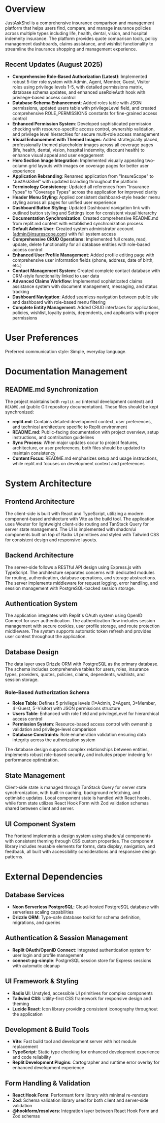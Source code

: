 # Overview

JustAskShel is a comprehensive insurance comparison and management platform that helps users find, compare, and manage insurance policies across multiple types including life, health, dental, vision, and hospital indemnity insurance. The platform provides quote comparison tools, policy management dashboards, claims assistance, and wishlist functionality to streamline the insurance shopping and management experience.

## Recent Updates (August 2025)
- **Comprehensive Role-Based Authorization (Latest)**: Implemented robust 5-tier role system with Admin, Agent, Member, Guest, Visitor roles using privilege levels 1-5, with detailed permissions matrix, database schema updates, and enhanced useRoleAuth hook with privilege-based access control
- **Database Schema Enhancement**: Added roles table with JSON permissions, updated users table with privilegeLevel field, and created comprehensive ROLE_PERMISSIONS constants for fine-grained access control
- **Enhanced Permission System**: Developed sophisticated permission checking with resource-specific access control, ownership validation, and privilege level hierarchies for secure multi-role access management
- **Visual Enhancement with Themed Images**: Added strategically placed, professionally themed placeholder images across all coverage pages (life, health, dental, vision, hospital indemnity, discount health) to enhance visual appeal and user engagement
- **Hero Section Image Integration**: Implemented visually appealing two-column grid layouts with images on coverage pages for better user experience
- **Application Rebranding**: Renamed application from "InsureScope" to "JustAskShel" with updated branding throughout the platform
- **Terminology Consistency**: Updated all references from "Insurance Types" to "Coverage Types" across the application for improved clarity
- **Header Menu Styling**: Applied consistent dashboard-style header menu styling across all pages for unified user experience
- **Dashboard Button Styling**: Updated Dashboard navigation link with outlined button styling and Settings icon for consistent visual hierarchy
- **Documentation Synchronization**: Created comprehensive README.md from replit.md content with established synchronization process
- **Default Admin User**: Created system administrator account (admin@insurescope.com) with full system access
- **Comprehensive CRUD Operations**: Implemented full create, read, update, delete functionality for all database entities with role-based access control
- **Enhanced User Profile Management**: Added profile editing page with comprehensive user information fields (phone, address, date of birth, etc.)
- **Contact Management System**: Created complete contact database with CRM-style functionality linked to user data
- **Advanced Claims Workflow**: Implemented sophisticated claims assistance system with document management, messaging, and status tracking
- **Dashboard Navigation**: Added seamless navigation between public site and dashboard with role-based menu filtering
- **Complete Entity Management**: Added CRUD interfaces for applications, policies, wishlist, loyalty points, dependents, and applicants with proper permissions

# User Preferences

Preferred communication style: Simple, everyday language.

# Documentation Management

## README.md Synchronization
The project maintains both `replit.md` (internal development context) and `README.md` (public Git repository documentation). These files should be kept synchronized:

- **replit.md**: Contains detailed development context, user preferences, and technical architecture specific to Replit environment
- **README.md**: Public-facing documentation with project overview, setup instructions, and contribution guidelines
- **Sync Process**: When major updates occur to project features, architecture, or user preferences, both files should be updated to maintain consistency
- **Content Focus**: README.md emphasizes setup and usage instructions, while replit.md focuses on development context and preferences

# System Architecture

## Frontend Architecture
The client-side is built with React and TypeScript, utilizing a modern component-based architecture with Vite as the build tool. The application uses Wouter for lightweight client-side routing and TanStack Query for server state management. The UI is implemented with shadcn/ui components built on top of Radix UI primitives and styled with Tailwind CSS for consistent design and responsive layouts.

## Backend Architecture
The server-side follows a RESTful API design using Express.js with TypeScript. The architecture separates concerns with dedicated modules for routing, authentication, database operations, and storage abstractions. The server implements middleware for request logging, error handling, and session management with PostgreSQL-backed session storage.

## Authentication System
The application integrates with Replit's OAuth system using OpenID Connect for user authentication. The authentication flow includes session management with secure cookies, user profile storage, and route protection middleware. The system supports automatic token refresh and provides user context throughout the application.

## Database Design
The data layer uses Drizzle ORM with PostgreSQL as the primary database. The schema includes comprehensive tables for users, roles, insurance types, providers, quotes, policies, claims, dependents, wishlists, and session storage. 

### Role-Based Authorization Schema
- **Roles Table**: Defines 5 privilege levels (1=Admin, 2=Agent, 3=Member, 4=Guest, 5=Visitor) with JSON permissions structure
- **Users Table**: Enhanced with role field and privilegeLevel for hierarchical access control
- **Permission System**: Resource-based access control with ownership validation and privilege-level comparison
- **Database Constraints**: Role enumeration validation ensuring data integrity across the authorization system

The database design supports complex relationships between entities, implements robust role-based security, and includes proper indexing for performance optimization.

## State Management
Client-side state is managed through TanStack Query for server state synchronization, with built-in caching, background refetching, and optimistic updates. Local component state is handled with React hooks, while form state utilizes React Hook Form with Zod validation schemas shared between client and server.

## UI Component System
The frontend implements a design system using shadcn/ui components with consistent theming through CSS custom properties. The component library includes reusable elements for forms, data display, navigation, and feedback, all built with accessibility considerations and responsive design patterns.

# External Dependencies

## Database Services
- **Neon Serverless PostgreSQL**: Cloud-hosted PostgreSQL database with serverless scaling capabilities
- **Drizzle ORM**: Type-safe database toolkit for schema definition, migrations, and queries

## Authentication & Session Management
- **Replit OAuth/OpenID Connect**: Integrated authentication system for user login and profile management
- **connect-pg-simple**: PostgreSQL session store for Express sessions with automatic cleanup

## UI Framework & Styling
- **Radix UI**: Unstyled, accessible UI primitives for complex components
- **Tailwind CSS**: Utility-first CSS framework for responsive design and theming
- **Lucide React**: Icon library providing consistent iconography throughout the application

## Development & Build Tools
- **Vite**: Fast build tool and development server with hot module replacement
- **TypeScript**: Static type checking for enhanced development experience and code reliability
- **Replit Development Plugins**: Cartographer and runtime error overlay for enhanced development experience

## Form Handling & Validation
- **React Hook Form**: Performant form library with minimal re-renders
- **Zod**: Schema validation library used for both client and server-side validation
- **@hookform/resolvers**: Integration layer between React Hook Form and Zod schemas